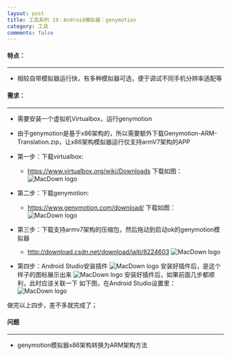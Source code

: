 ```yaml
---
layout: post
title: 工具系列 19：Android模拟器：genymotion 
category: 工具
comments: false
---
```

  
#### 特点：
----

* 相较自带模拟器运行快，有多种模拟器可选，便于调试不同手机分辨率适配等

#### 需求：
----
* 需要安装一个虚拟机Virtualbox，运行genymotion
* 由于genymotion是基于x86架构的，所以需要额外下载Genymotion-ARM-Translation.zip，让x86架构模拟器运行仅支持armV7架构的APP


* 第一步：下载virtualbox:
	* <https://www.virtualbox.org/wiki/Downloads>
	 下载如图：
	 ![MacDown logo](https://github.com/iWatching/blog/blob/gh-pages/images/geny1.png?raw=true)
	 
	 
* 第二步：下载genymotion:
	* <https://www.genymotion.com/download/>
	 下载如图：
	![MacDown logo](https://github.com/iWatching/blog/blob/gh-pages/images/geny2.png?raw=true)
	
* 第三步：下载支持armv7架构的压缩包，然后拖动到启动ok的genymotion模拟器 
	* <http://download.csdn.net/download/iaiti/8224603>
	![MacDown logo](https://github.com/iWatching/blog/blob/gh-pages/images/geny3.png?raw=true)
	
* 第四步：Android Studio安装插件
	  ![MacDown logo](https://github.com/iWatching/blog/blob/gh-pages/images/geny4.png?raw=true)
 安装好插件后，是这个样子的图标展示出来
	![MacDown logo](https://github.com/iWatching/blog/blob/gh-pages/images/geny5.png?raw=true)
安装好插件后，如果前面几步都顺利，此时应该关联一下
如下图，在Android Studio设置里：
![MacDown logo](https://github.com/iWatching/blog/blob/gh-pages/images/geny6.png?raw=true)

做完以上四步，差不多就完成了；

#### 问题
----

* genymotion模拟器x86架构转换为ARM架构方法
	